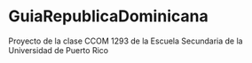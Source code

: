 # GuiaRepublicaDominicana
Proyecto de la clase CCOM 1293 de la Escuela Secundaria de la Universidad de Puerto Rico
